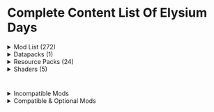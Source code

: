 # Complete Content List Of Elysium Days

<details>
<summary>Mod List (272)</summary>
  
- [3D Skin Layers](https://modrinth.com/mod/3dskinlayers) by tr7zw

- [Advanced Netherite](https://modrinth.com/mod/advanced-netherite) by Autovw

- [Advancement Plaques](https://modrinth.com/mod/advancement-plaques) by Grend

- [Advancement Info](https://modrinth.com/mod/advancementinfo) by Giselbaer

- [Ambient Enviorment](https://modrinth.com/mod/ambient-environment) by Jaredlll08

- [AmbientSounds](https://modrinth.com/mod/ambientsounds) by creativemd

- [Amendments](https://modrinth.com/mod/amendments) by MehVahdJukaar

- [Animal Feeding Trough](https://modrinth.com/mod/animal_feeding_trough) by Slexom

- [AppleSkin](https://modrinth.com/mod/appleskin) by Squeek502

- [Architectury API](https://modrinth.com/mod/architectury-api) by MaxNeedsSnacks

- [Athena](https://modrinth.com/mod/athena-ctm) Terrarium Studios

- [Attribute Fix](https://modrinth.com/mod/attributefix) by Darkhax

- [Axes Are Weapons](https://modrinth.com/mod/axes-are-weapons) by Fourmisain

- [Backported Wolves](https://modrinth.com/mod/backported-wolves) by EmilSG

- [Balm](https://modrinth.com/mod/balm) by BlayTheNinth

- [Beautify: Refabricated](https://modrinth.com/mod/beautify-refabricated) by Suel_ki

- [Better Archeology](https://modrinth.com/mod/better-archeology) by Pandarix

- [Better Combat](https://modrinth.com/mod/better-combat) by ZsoltMolnarrr

- [Better Conduit Placement](https://modrinth.com/mod/better-conduit-placement) by Serilum

- [Better End Cities Vanilla](https://modrinth.com/mod/better-end-cities-base) by The-Architects727

- [Better Mount HUD](https://modrinth.com/mod/better-mount-hud) by Lortseam

- [Better Ping Display [Fabric]](https://modrinth.com/mod/better-ping-display-fabric) by Vladmarica

- [Better Safe Bed](https://modrinth.com/mod/better-safe-bed) by frankV

- [Better Statistics Screen](https://modrinth.com/mod/better-stats) by TheCSDev

- [Better Tridents](https://modrinth.com/mod/better-tridents) by Fuzs

- [Better Trim Tooltips](https://modrinth.com/mod/better-trim-tooltips) by Andrew6rant

- [Blur (Fabric)](https://modrinth.com/mod/blur-fabric) by Motschen

- [Boat Item View](https://modrinth.com/mod/boat-item-view) by 50ap5ud5

- [Bookshelf Lib](https://modrinth.com/mod/bookshelf-lib) by Darkhax

- [Bountiful](https://modrinth.com/mod/bountiful) by Ejektaflex

- [Break Free](https://modrinth.com/mod/breakfree) by Potota

- [Bushier Flowers](https://modrinth.com/mod/bushier-flowers) by Pandarix

- [CIT Resewn](https://modrinth.com/mod/cit-resewn) by Shsupercm

- [Cake Chomps](https://modrinth.com/mod/cake-chomps) by TheIllusiveC4

- [Calm down, dog!](https://modrinth.com/mod/calm-down-dog) by F14M3-C

- [Camps. Castles. Carriages.](https://modrinth.com/mod/camps_castles_carriages) by Eugene

- [Capes](https://modrinth.com/mod/capes) by Caelthecolher

- [Charm Of Undying](https://modrinth.com/mod/charm-of-undying) by TheIllusiveC4

- [Chat Animation](https://modrinth.com/mod/chatanimation) by Ezzenix

- [Chat Heads](https://modrinth.com/mod/chat-heads) by Dzwdz

- [Cherished Worlds](https://modrinth.com/mod/cherished-worlds) by TheIllusiveC4

- [Chipped](https://www.modrinth.com/mod/chipped) by Terrarium Studios

- [ChoiceTheorem's Overhauled Village](https://modrinth.com/mod/ct-overhaul-village) by ChoiceTheorem

- [Clean F3](https://modrinth.com/mod/clean-f3) by Tyrannus00

- [Clean Tooltips](https://modrinth.com/mod/clean-tooltips) by Mandala Creations

- [ClickThrough](https://modrinth.com/mod/clickthrough) by Giselbaer

- [Cloth Config API](https://modrinth.com/mod/cloth-config) by Shedaniel

- [Clumps](https://modrinth.com/mod/clumps) by Jaredlll08

- [Collective](https://modrinth.com/mod/collective) by Serilum

- [Comforts](https://modrinth.com/mod/comforts) by TheIllusiveC4

- [Companion](https://modrinth.com/mod/companion) by Snownee

- [Continuity](https://modrinth.com/mod/continuity) by PepperCode1

- [Controlling](https://modrinth.com/mod/controlling) by Jaredlll08

- [Craftable Horse Armour & Saddle [CHA&S]](https://modrinth.com/mod/cha-s) by Ewy

- [Crawl](https://modrinth.com/mod/crawl) by Fewizz

- [CreativeCore](https://modrinth.com/mod/creativecore) by Creativemd

- [Creeper Overhaul](https://modrinth.com/mod/creeper-overhaul) by Joo5h

- [Crying Portals](https://modrinth.com/mod/crying-portals) by Serilum

- [Custom Splash Screen](https://modrinth.com/mod/custom-splash-screen) by Motschen

- [Dark Paintings](https://modrinth.com/mod/dark-paintings) by Darkhax

- [Debugify](https://modrinth.com/mod/debugify) by isxander

- [Deeper and Darker](https://modrinth.com/mod/deeperdarker) by Nitrodynamite18

- [Dismount Entity](https://modrinth.com/mod/dismount-entity) by Serilum

- [Distracting Trims](https://modrinth.com/mod/distracting-trims) by Darkhax

- [Double Doors](https://modrinth.com/mod/double-doors) by Serilum

- [Drip Sounds [Fabric]](https://modrinth.com/mod/dripsounds-fabric) by PieKing1215

- [Easy Anvils](https://modrinth.com/mod/easy-anvils) by Fuzs

- [Easy Magic](https://modrinth.com/mod/easy-magic) by Fuzs

- [Eating Animation](https://modrinth.com/mod/eating-animation) by Theoness1

- Elysium Days Tweaks by Fyoncle & Shizotoaster

- [Elytra Slot](https://modrinth.com/mod/elytra-slot) by TheIllusiveC4

- [Elytra Trims](https://modrinth.com/mod/elytra-trims) by KikuGie

- [Elytra Trims Extensions](https://modrinth.com/mod/elytra-trims-extensions) by KikuGie

- [Enchanted Vertical Slabs](https://modrinth.com/mod/enchanted-vertical-slabs) by Enchanted-Games

- [Enchantment Descriptions](https://modrinth.com/mod/enchantment-descriptions) by Darkhax

- [End Remastered](https://modrinth.com/mod/endrem) by Jack-Bagel

- [Enderman Overhaul](https://modrinth.com/mod/enderman-overhaul) by Joo5h

- [Enhanced Block Entities](https://modrinth.com/mod/ebe) by FoundationGames

- [Entity Culling](https://modrinth.com/mod/entityculling) by Tr7zw

- [Explorify](https://modrinth.com/datapack/explorify) by Bebebea_loste

- [Exposure](https://modrinth.com/mod/exposure) by Mortuusars

- [ExtraSounds Next](https://modrinth.com/mod/extrasoundsforge) by Arborsm

- [Fabric API](https://modrinth.com/mod/fabric-api) by Modmuss50

- [Fabric Language Kotlin](https://modrinth.com/mod/fabric-language-kotlin) by Modmuss50

- [Fabrishot](https://modrinth.com/mod/fabrishot) by ramidzhk

- [Fadeless](https://modrinth.com/mod/fadeless/versions) by DerpDerpling

- [Falling Leaves](https://modrinth.com/mod/fallingleaves) by Fourmisain

- [FerriteCore](https://modrinth.com/mod/ferrite-core) by Malte0811

- [Fishing Real](https://modrinth.com/mod/fishing-real) by PricelessKoala

- [Forge Config API Port](https://modrinth.com/mod/forge-config-api-port) by Fuzs

- [Forgiving Void](https://modrinth.com/mod/forgiving-void) by BlayTheNinth

- [Formations (Structure Library)](https://modrinth.com/mod/formations) by SuperMartijn642

- [Formations Nether](https://modrinth.com/mod/formations-nether) by SuperMartijn642

- [Friendly Fire](https://modrinth.com/mod/friendly-fire) by Darkhax

- [Game Menu Remove GFARB](https://modrinth.com/mod/gamemenuremovegfarb) by morimori0317

- [Geckolib](https://modrinth.com/mod/geckolib) by Gecko

- [Guard Villagers [Fabric]](https://modrinth.com/mod/guard-villagers) by Mrsterner

- [Guarding](https://modrinth.com/mod/guarding) by Team-Abode

- [Handcrafted](https://www.modrinth.com/mod/handcrafted) by Terrarium Studios

- [Hearth & Home](https://modrinth.com/mod/hearth-and-home) by Crispytwig

- [Held Item Info](https://modrinth.com/mod/held-item-info) by A5b84

- [HerdsPanic](https://modrinth.com/mod/herdspanic) by Globox1997

- [Hero Proof](https://modrinth.com/datapack/hero-proof) by Eugene

- [Highlight](https://modrinth.com/mod/highlight) by Team Resourceful

- [Hopo Better Ruined Portals](https://modrinth.com/datapack/hopo-better-ruined-portals) by Hoponopono

- [Hopo Better Underwater Ruins](https://modrinth.com/datapack/better-underwater-ruins) by Hoponopono

- [Horse Buff](https://modrinth.com/mod/horsebuff) by F53

- [Horse Expert](https://modrinth.com/mod/horse-expert) by Fuzs

- [HorseInBoat](https://modrinth.com/mod/horseinboat) by Legosteenjaap

- [Iceberg](https://modrinth.com/mod/iceberg) by Grend

- [ImmediatelyFast](https://modrinth.com/mod/immediatelyfast) by RaphiMC

- [Incendium](https://modrinth.com/mod/incendium) by StardustLabs

- [Indium](https://modrinth.com/mod/indium) by Comp500

- [Inmis](https://modrinth.com/mod/inmis) by Draylar

- [Inmis Addon](https://modrinth.com/mod/inmisaddon) by Globox1997

- [InvMove](https://modrinth.com/mod/invmove) by PieKing1215

- [InvMoveCompats](https://modrinth.com/mod/invmovecompats) by PieKing1215

- [Inventory Sorting](https://modrinth.com/mod/inventory-sorting) by Kyrptonaught

- [Iris Shaders](https://modrinth.com/mod/iris) by Coderbot

- [Item Borders](https://modrinth.com/mod/item-borders) by Grend

- [Item Highlighter](https://modrinth.com/mod/item-highlighter) by Grend

- [ItemPhysic Lite](https://modrinth.com/mod/itemphysic-lite) by creativemd

- [JamLib](https://modrinth.com/mod/jamlib) by JamCoreModding

- [Jump Over Fences](https://modrinth.com/mod/jump-over-fences) by Kreezxil

- [Just Enough Breeding (JEBr)](https://modrinth.com/mod/justenoughbreeding) by Christofmeg

- [Just Enough Effect Descriptions (JEED)](https://modrinth.com/mod/just-enough-effect-descriptions-jeed) by MehVahdJukaar

- [Kaffee's Dual Ride](https://modrinth.com/mod/kaffees_dual_ride) by 0ql

- [Kambrik](https://modrinth.com/mod/kambrik) by Ejektaflex

- [Krypton](https://modrinth.com/mod/krypton) by Astei

- [LambDynamicLights](https://modrinth.com/mod/lambdynamiclights) by LambdAurora

- [Language Reload](https://modrinth.com/mod/language-reload) by Jerozgen

- [Leaf Me Alone](https://modrinth.com/mod/leaf-me-alone) by Nord_Act

- [Leaves Be Gone](https://modrinth.com/mod/leaves-be-gone) by Fuzs

- [Legacy: [Let's Do] Bakery](https://modrinth.com/mod/lets-do-bakery) by satisfyu

- [Legacy: [Let's Do] Candlelight](https://modrinth.com/mod/lets-do-candlelight) by satisfyu

- [Lithium](https://modrinth.com/mod/lithium) by Jellysquid3

- [Lithostitched](https://modrinth.com/mod/lithostitched) by Apollo

- [Log Begone](https://modrinth.com/mod/log-begone) by AzureDoom

- [M.R.U](https://modrinth.com/mod/mru) by Mineblock11

- [MES - Moog's End Structures](https://modrinth.com/mod/mes-moogs-end-structures) by FinnSetchell

- [Make Bubbles Pop](https://modrinth.com/mod/make_bubbles_pop) by Tschipcraft

- [MasterCutter](https://modrinth.com/datapack/mastercutter) by Nico4play

- [MedievalWeapons](https://modrinth.com/mod/medievalweapons) by Globox1997

- [Memory Leak Fix](https://modrinth.com/mod/memoryleakfix) by FX

- [MidnightLib](https://modrinth.com/mod/midnightlib) by Motschen

- [MixinTrace](https://modrinth.com/mod/mixintrace) by comp500

- [Mob Filter](https://modrinth.com/mod/mobfilter) by pcal43

- [Mobs Attempt Parkour](https://modrinth.com/mod/mobs-attempt-parkour) by Barribob

- [Mod Menu](https://modrinth.com/mod/modmenu) by ProspectorLead

- [Model Gap Fix](https://modrinth.com/mod/modelfix) by MehVahdJukaar

- [Modern Fix](https://modrinth.com/mod/modernfix) by Embeddedt

- [Monsters In The Closet](https://modrinth.com/mod/monsters-in-the-closet) by Minenash

- [Moonlight Lib](https://modrinth.com/mod/moonlight) by MehVahdJukaar

- [Mooshroom Tweaks](https://modrinth.com/mod/mooshroom-tweaks) by Serilum

- [Mob Filter](https://modrinth.com/mod/mobfilter) by Pcal43

- [More Armor Trims](https://modrinth.com/mod/more-armor-trims) by Masik16u

- [More Axolotl Variants API](https://modrinth.com/mod/mavapi) by AkashiiKun

- [More Axolotl Variants Mod](https://modrinth.com/mod/mavm) by AkashiiKun

- [More Culling](https://modrinth.com/mod/moreculling) by FX

- [MoreMcmeta](https://modrinth.com/mod/moremcmeta) by soir20

- [MoreMcmeta Emissive Textures](https://modrinth.com/mod/moremcmeta-emissive) by soir20

- [Mouse Tweaks](https://modrinth.com/mod/mouse-tweaks) by YaLTeR

- [Naturalist](https://modrinth.com/mod/naturalist) by Crispytwig

- [Neat](https://modrinth.com/mod/neat) by Vazkii

- [Nether Depths Upgrade](https://modrinth.com/mod/nether-depths-upgrade) by Scouter567

- [Nether Portal Fix](https://modrinth.com/mod/netherportalfix) by BlayTheNinth

- [Nifty's Carts](https://modrinth.com/mod/niftycarts) by Jmb05

- [No Animal Tempt Delay](https://modrinth.com/mod/no-animal-tempt-delay) by Serilum

- [No Chat Reports](https://modrinth.com/mod/no-chat-reports) by Aizistral

- [No Night Vision Flickering ](https://modrinth.com/mod/no-night-vision-flickering) by Semper-idem

- [No Telemetry](https://modrinth.com/mod/no-telemetry) by Kb1000

- [NoNarrator](https://modrinth.com/mod/nonarrator)

- [Not Enough Animations](https://modrinth.com/mod/not-enough-animations) by Tr7zw

- [Not Enough Recipe Book [NERB]](https://modrinth.com/mod/nerb) by Sskirillss

- [Nullscape](https://modrinth.com/mod/nullscape) by StardustLabs

- [Nyf's Spiders](https://modrinth.com/mod/nyfs-spiders) by Nyfaria

- [OptiGUI](https://modrinth.com/mod/optigui) by opekope2

- [Panorama Screens](https://modrinth.com/mod/panorama-screens) by Juancarloscp52

- [Passive Shield](https://modrinth.com/mod/passive-shield) by Serilum

- [Path Under Fence Gates](https://modrinth.com/mod/pathunderfencegates) by Steveplays

- [Paxi](https://modrinth.com/mod/paxi) by YUNGNICKYOUNG

- [Philip's Ruins](https://modrinth.com/mod/philips-ruins) by PhilipModDev

- [Polymorph](https://modrinth.com/mod/polymorph) by TheIllusiveC4

- [Presence Footsteps](https://modrinth.com/mod/presence-footsteps) by Sollace

- [Prism](https://modrinth.com/mod/prism-lib) by Grend

- [Pure Discs - Tricky Trials](https://modrinth.com/mod/purediscstrickytrials) by purejosh

- [Puzzles Lib](https://modrinth.com/mod/puzzles-lib) by Fuzs

- [Steve's Realistic Sleep](https://modrinth.com/mod/realisticsleep) by Steveplays

- [Reese's Sodium Options](https://modrinth.com/mod/reeses-sodium-options) by FlashyReese

- [Regions Unexplored](https://modrinth.com/mod/regions-unexplored) by UHQ-GAMES

- [Repurposed Structures - Fabric](https://modrinth.com/mod/repurposed-structures-fabric) by TelepathicGrunt

- [Resource Pack Overrides](https://modrinth.com/mod/resource-pack-overrides) by Fuzs

- [Resorceful Config](https://modrinth.com/mod/resourceful-config) by Team Resourceful

- [Resourceful Lib](https://modrinth.com/mod/resourceful-lib) by Team Resourceful

- [RightClickHarvest](https://modrinth.com/mod/rightclickharvest) by JamCoreModding

- [Roughly Enough Items](https://modrinth.com/mod/rei) by shedaniel

- [Scaffolding Drops Nearby](https://modrinth.com/mod/scaffolding-drops-nearby) by Serilum

- [Searchables](https://modrinth.com/mod/searchables) by Jaredlll08

- [Secure Crops](https://modrinth.com/mod/secure-crops) by Zekk051

- [Shoulder Surfing Reloaded](https://modrinth.com/mod/shoulder-surfing-reloaded) by Exopandora

- [Shulker Box Tooltip](https://modrinth.com/mod/shulkerboxtooltip) by MisterPeModder

- [Shulker Drops Two](https://modrinth.com/mod/shulker-drops-two) by Serilum

- [Shut Up GL Error](https://modrinth.com/mod/shut-up-gl-error) by JamCoreModding

- [Simple Armor Hud](https://modrinth.com/mod/simple-armor-hud) by legoraft

- [Simple HUD Enhanced](https://modrinth.com/mod/simple-hud-enhanced) by SoRadGaming

- [Simple Netherite Horse Armor](https://modrinth.com/mod/simple-netherite-horse-armor) by JerryLu086

- [Sit](https://modrinth.com/mod/bl4cks-sit) by Bl4ckscor3

- [Smarter Farmers (farmers replant)](https://modrinth.com/mod/smarter-farmers-farmers-replant) by MehVahdJukaar

- [Snow Pig [Fabric]](https://modrinth.com/mod/snowpig-fabric/versions) by Uraneptus

- [Snow Under Trees (Fabric)](https://modrinth.com/mod/snow-under-trees-remastered) by mineblock11

- [Sodium](https://modrinth.com/mod/sodium) by Jellysquid3

- [Sodium Extra](https://modrinth.com/mod/sodium-extra) by FlashyReese

- [Sodium Shadowy Path Blocks](https://modrinth.com/mod/sodium-shadowy-path-blocks) by Rynnavinx

- [Soul Fire'd](https://modrinth.com/mod/soul-fire-d) by Crystal Nest Organization

- [Sound Physics Remastered](https://modrinth.com/mod/sound-physics-remastered) by Henkelmax

- [Spawn Animations](https://modrinth.com/mod/spawn-animations) by Tschipcraft

- [Starlight (Fabric)](https://modrinth.com/mod/starlight) by Spottedleaf

- [Supplementaries](https://modrinth.com/mod/supplementaries) by MehVahdJukaar

- [Surface Mushrooms](https://modrinth.com/mod/surface-mushrooms) by Serilum

- [TCDCommons API](https://modrinth.com/mod/tcdcommons) by TheCSDev

- [TerraBlender](https://modrinth.com/mod/terrablender) by Adubbz

- [The Graveyard (FABRIC)](https://modrinth.com/mod/the-graveyard-fabric) by Finallion

- [The Lost Castle](https://modrinth.com/mod/the-lost-castle) by Jack-Bagel

- [Tips](https://modrinth.com/mod/tips) by Darkhax

- [Torch hit!](https://modrinth.com/mod/torch-hit) by Crystal Nest Organization

- [TieredZ](https://modrinth.com/mod/tieredz) by Globox1997

- [Trinkets](https://modrinth.com/mod/trinkets) by Emi

- [True Ending: Ender Dragon Overhaul](https://modrinth.com/datapack/true-ending) by Limesplatus

- [Universal Bone Meal](https://modrinth.com/mod/universal-bone-meal) by Fuzs

- [Unsafe World Random Access Detector](https://modrinth.com/mod/uwrad) by ishland

- [Vein Mining](https://modrinth.com/mod/vein-mining) by TheIllusiveC4

- [Villager Names](https://modrinth.com/mod/villager-names-serilum) by Serilum

- [Villager Transportation](https://modrinth.com/datapack/villager-transportation) by Jaffthry

- [Villages&Pillages](https://modrinth.com/mod/villages-and-pillages) by Faboslav

- [Visuality](https://modrinth.com/mod/visuality) by PinkGoosik

- [Wavey Capes](https://modrinth.com/mod/wavey-capes) by tr7zw

- [Weaker Spiderwebs](https://modrinth.com/mod/weaker-spiderwebs) by Serilum

- [What The Bucket](https://modrinth.com/mod/what-the-bucket) by Darkhax

- [Xaero's Minimap](https://modrinth.com/mod/xaeros-minimap) by TheXaero

- [Xaero's World Map](https://modrinth.com/mod/xaeros-world-map) by TheXaero

- [YDM's Weapon Master](https://modrinth.com/mod/weaponmaster) by YourDailyModder

- [YUNG's API](https://modrinth.com/mod/yungs-api) by YUNGNICKYOUNG

- [YUNG's Better Desert Temples](https://modrinth.com/mod/yungs-better-desert-temples) by YUNGNICKYOUNG

- [YUNG's Better Dungeons](https://modrinth.com/mod/yungs-better-dungeons) by YUNGNICKYOUNG

- [YUNG's Better End Island](https://modrinth.com/mod/yungs-better-end-island) by YUNGNICKYOUNG

- [YUNG's Better Jungle Temples](https://modrinth.com/mod/yungs-better-jungle-temples) by YUNGNICKYOUNG

- [YUNG's Better Mineshafts](https://modrinth.com/mod/yungs-better-mineshafts) by YUNGNICKYOUNG

- [YUNG's Better Nether Fortresses](https://modrinth.com/mod/yungs-better-nether-fortresses) by YUNGNICKYOUNG

- [YUNG's Better Ocean Monuments](https://modrinth.com/mod/yungs-better-ocean-monuments) by YUNGNICKYOUNG

- [YUNG's Better Strongholds](https://modrinth.com/mod/yungs-better-strongholds) by YUNGNICKYOUNG

- [YUNG's Better Witch Huts](https://modrinth.com/mod/yungs-better-witch-huts) by YUNGNICKYOUNG

- [YUNG's Bridges](https://modrinth.com/mod/yungs-bridges) by YUNGNICKYOUNG

- [YUNG's Extras]([https://modrinth.com/mod/yungs-extras) by YUNGNICKYOUNG

- [Yeetus Experimentus](https://modrinth.com/mod/yeetus-experimentus) by Sunekaer

- [YetAnotherConfigLib](https://modrinth.com/mod/yacl) by isxander

- [You're in Grave Danger](https://modrinth.com/mod/yigd) by B1n-ry

- [Zoomify](https://modrinth.com/mod/zoomify) by isxander

- [[EMF] Entity Model Features](https://modrinth.com/mod/entity-model-features) by Traben

- [[ETF] Entity Texture Features](https://modrinth.com/mod/entitytexturefeatures) by Traben

- [[Let's Do] API](https://modrinth.com/mod/do-api) by Cristelknight

- [[Let's Do] HerbalBrews](https://modrinth.com/mod/lets-do-herbalbrews) by satisfyu

- [[Let's Do] Meadow](https://modrinth.com/mod/lets-do-meadow) by satisfyu

- [e4mc](https://modrinth.com/mod/e4mc) by Vgskye

- [fast-ip-ping](https://modrinth.com/mod/fast-ip-ping) Fallen-Breath

- [playerAnimator](https://modrinth.com/mod/playeranimator) by KosmX

</details>


<details>
<summary>Datapacks (1)</summary>

- [Nether Build Height Editor](https://github.com/Apollounknowndev/pack-library/blob/main/nether-build-height/384-height-1-18-2-and-above.zip) by Apollo **(Modified)**

</details>

<details>
<summary>Resource Packs (24)</summary>

### Main Resource Packs (19)

- [Blinking Ender Eyes](https://modrinth.com/resourcepack/blinking-ender-eyes) by Futureazoo

- [Enhanced Boss Bars](https://modrinth.com/resourcepack/enhanced-boss-bars) by Naku

- [Refined Enchants](https://modrinth.com/resourcepack/refined-enchants) by Vixel

- [Freshly Modded](https://modrinth.com/resourcepack/freshly-modded) by SebSemos

- [Fancy Crops](https://modrinth.com/resourcepack/fancy-crops) by bebebea_loste

- [Fast Better Grass](https://modrinth.com/resourcepack/fast-better-grass) by robotkoer

- [Fresh Animations](https://modrinth.com/resourcepack/fresh-animations) by FreshLX

- [Fresh Wolves Variants](https://modrinth.com/resourcepack/fresh-wolves-variants) by Eugene

- [Fresh Moves](https://modrinth.com/resourcepack/tras-fresh-player) by TrasTick and IthanMendoza

- [GUI Revision](https://modrinth.com/resourcepack/gui-revision) by Vixel

- [Icons](https://modrinth.com/resourcepack/icons) by WeNAN Organization

- [Slim Fire](https://modrinth.com/resourcepack/slim-fire) by Crystal Nest Organization

- [Bray's World](https://modrinth.com/resourcepack/braysworld) by Braytonks **(Modified)**

- [Luminous](https://www.curseforge.com/minecraft/texture-packs/luminous) by Techy69 **(Modified)**

- [Rain Revamp](https://modrinth.com/resourcepack/rain-revamp) by DarkStormPT

- [Shiny Ores](https://modrinth.com/resourcepack/shiny-ores-countxd) by CountXD

- [Tissou's Zombie Pack](https://www.curseforge.com/minecraft/texture-packs/tissous-zombie-pack-optifine-1-7x-1-19) by Tissou ~~_[I have permission from Tissou to add this resource pack.]_~~

- [Translations for Sodium](https://modrinth.com/resourcepack/translations-for-sodium) by robotkoer

- [Embellished Stone (Advancements Plaques)](https://modrinth.com/resourcepack/embellished-stone-advancements-plaques) by Grend

#

### Optional Packs (5)

- [AVPBR](https://www.curseforge.com/minecraft/texture-packs/avpbr) by JoaquiX **(Modified)**

- [AVPBR Retextured](https://modrinth.com/resourcepack/avpbr-retextured) by JoaquiX

- [RAY's 3D Ladders](https://modrinth.com/resourcepack/rays-3d-ladders) by xR4YM0ND

- [RAY's 3D Rails](https://modrinth.com/resourcepack/rays-3d-rails) by xR4YM0ND

- [Embrace Pixels](https://modrinth.com/resourcepack/embrace-pixels) by Mwti

</details>
<details>
<summary>Shaders (5)</summary>

- [Bliss Shaders](https://modrinth.com/shader/bliss-shader) by X0nk

- [Complementary Unbound](https://modrinth.com/shader/complementary-unbound) by EminGT

- [Complementary Reimagined](https://modrinth.com/shader/complementary-reimagined) by EminGT

- [BSL Shaders](https://modrinth.com/shader/bsl-shaders) by CaptTatsu

- [Photon Shader](https://modrinth.com/shader/photon-shader) by sixthsurge

</details>

#

<details>
<summary>Incompatible Mods</summary>

## Thats a list of mods that you CAN NOT use with Elysium Days

- [More Mob Variants](https://modrinth.com/mod/more-mob-variants) Incompatible with Let's Do Meadow

- [Smooth GUI](https://modrinth.com/mod/smooth-gui) Having Problems With Debugify

- [[Deprecated] Farmer's Delight [Fabric]](https://modrinth.com/mod/farmers-delight-fabric) Having incompatibility with many other mod updates.

- [Merchant Markers](https://modrinth.com/mod/merchant-markers) Resource loading failed error.

- [Better End](https://modrinth.com/mod/betterend) & [Better Nether](https://modrinth.com/mod/betternether) These two mods causing insane rendering issues, crash on launches and shader glitches that can trigger epilepsy.

- [Cull Less Leaves](https://modrinth.com/mod/cull-less-leaves) Can't work together with More Culling.

- [Fancy Menu](https://modrinth.com/mod/fancymenu) Incompatible with many mods included on this modpack.

- [Phosphor](https://modrinth.com/mod/phosphor) Incompatible with Starlight

- [Hellion's Sniffer+](https://modrinth.com/mod/hellions-sniffer+) Completely breaks cave generation on 1.20.1

- [Fish Of Thieves](https://modrinth.com/mod/fish-of-thieves) Causing insane TPS drops.

- [Leave My Bars Alone](https://modrinth.com/mod/leave-my-bars-alone) Incompatible with Better Mount HUD

- [SleepWarp](https://modrinth.com/mod/sleep-warp) Causing Crashes On Servers

- [Sounds](https://modrinth.com/mod/sound) Fatal Lag Issues In Ocean Monuments

- [Let Sleeping Dogs Lie](https://modrinth.com/mod/let-sleeping-dogs-lie) Incompatible with Fresh Animations

- [cat_jam](https://modrinth.com/mod/cat_jam) Incompatible with Fresh Animations

- [FastAnim](https://modrinth.com/mod/fastanim) Incompatible with Fresh Animations

- [Dyed](https://modrinth.com/mod/dyed) Incompatible with Fresh Animations

</details>

<details>
<summary>Compatible & Optional Mods</summary>

## That's a list of mods that is completely optional and compatible to use with Elysium Days

- [Distant Horizons](https://modrinth.com/mod/distanthorizons) Fully Compatible!

- [Simple Voice Chat](https://modrinth.com/mod/simple-voice-chat) Fully Compatible!

- [Create Fabric](https://modrinth.com/mod/create-fabric) Fully Compatible after Elysium Days 5.3.0!

- [Physics Mod](https://modrinth.com/mod/physicsmod) Compatible but has broken ragdolls becuse of Fresh Animations :(

</details>
